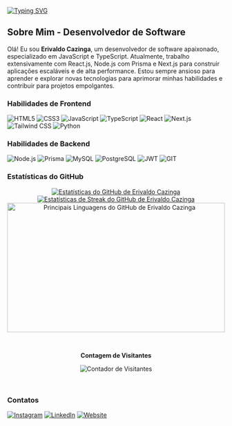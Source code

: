 [![Typing SVG](https://readme-typing-svg.herokuapp.com/?color=fff&size=35&center=true&vCenter=true&width=1000&lines=OLÁ,+MEU+NOME+É+Erivaldo+Cazinga;Sou+um+Desenvolvedor+de+Software;Especializando-me+em+JavaScript+e+TypeScript)](https://git.io/typing-svg)

## Sobre Mim - Desenvolvedor de Software

Olá! Eu sou **Erivaldo Cazinga**, um desenvolvedor de software apaixonado, especializado em JavaScript e TypeScript. Atualmente, trabalho extensivamente com React.js, Node.js com Prisma e Next.js para construir aplicações escaláveis e de alta performance. Estou sempre ansioso para aprender e explorar novas tecnologias para aprimorar minhas habilidades e contribuir para projetos empolgantes.

### Habilidades de Frontend
<p align="left">
  <img src="https://img.shields.io/badge/HTML5-E34F26?style=for-the-badge&logo=html5&logoColor=white" alt="HTML5" />
  <img src="https://img.shields.io/badge/CSS3-1572B6?style=for-the-badge&logo=css3&logoColor=white" alt="CSS3" />
  <img src="https://img.shields.io/badge/JavaScript-F7DF1E?style=for-the-badge&logo=javascript&logoColor=black" alt="JavaScript" />
  <img src="https://img.shields.io/badge/TypeScript-007ACC?style=for-the-badge&logo=typescript&logoColor=white" alt="TypeScript" />
  <img src="https://img.shields.io/badge/React-20232A?style=for-the-badge&logo=react&logoColor=61DAFB" alt="React" />
  <img src="https://img.shields.io/badge/Next-black?style=for-the-badge&logo=next.js&logoColor=white" alt="Next.js" />
  <img src="https://img.shields.io/badge/Tailwind_CSS-38B2AC?style=for-the-badge&logo=tailwind-css&logoColor=white" alt="Tailwind CSS" />
  <img src="https://img.shields.io/badge/Python-38B2AC?style=for-the-badge&logo=python&logoColor=white" alt="Python" />
</p>

### Habilidades de Backend  
<p align="left">
  <img src="https://img.shields.io/badge/Node.js-43853D?style=for-the-badge&logo=node.js&logoColor=white" alt="Node.js" />
  <img src="https://img.shields.io/badge/Prisma-3982CE?style=for-the-badge&logo=Prisma&logoColor=white" alt="Prisma" />
  <img src="https://img.shields.io/badge/MySQL-00000F?style=for-the-badge&logo=mysql&logoColor=white" alt="MySQL" />
  <img src="https://img.shields.io/badge/PostgreSQL-316192?style=for-the-badge&logo=postgresql&logoColor=white" alt="PostgreSQL" />
  <img src="https://img.shields.io/badge/JWT-black?style=for-the-badge&logo=JSON%20web%20tokens" alt="JWT" />
  <img src="https://img.shields.io/badge/GIT-E44C30?style=for-the-badge&logo=git&logoColor=white" alt="GIT" />
</p>

### Estatísticas do GitHub

<p align="center">
    <a href="http://www.github.com/erivaldocazinga22"><img src="https://github-readme-stats.vercel.app/api?username=erivaldocazinga22&show_icons=true&hide=&count_private=true&title_color=0891b2&text_color=ffffff&icon_color=0891b2&bg_color=1c1917&hide_border=true&show_icons=true" alt="Estatísticas do GitHub de Erivaldo Cazinga" /></a>
    <a href="http://www.github.com/erivaldocazinga22"><img src="https://github-readme-streak-stats.herokuapp.com/?user=erivaldocazinga22&stroke=ffffff&background=1c1917&ring=0891b2&fire=0891b2&currStreakNum=ffffff&currStreakLabel=0891b2&sideNums=ffffff&sideLabels=ffffff&dates=ffffff&hide_border=true&theme=dark" alt="Estatísticas de Streak do GitHub de Erivaldo Cazinga" /></a>
    <a href="http://www.github.com/erivaldocazinga22"><img src="https://github-readme-stats.vercel.app/api/top-langs/?username=erivaldocazinga22&theme=dark&hide_border=true" alt="Principais Linguagens do GitHub de Erivaldo Cazinga" width="100%" height="300" /></a>
</p>

<div align="center">
<br><p align="center"><b>Contagem de Visitantes</b></p>  
<p align="center"><img align="center" src="https://profile-counter.glitch.me/{erivaldocazinga22}/count.svg" alt="Contador de Visitantes" /></p> 
<br></div>

### Contatos

<p align="left">
  <a href="https://www.instagram.com/cazarth_designer/" target="_blank"><img src="https://img.shields.io/badge/-Instagram-%23E4405F?style=for-the-badge&logo=instagram&logoColor=white" alt="Instagram" /></a>
  <a href="https://www.linkedin.com/in/erivaldo-cazinga-367004282/" target="_blank"><img src="https://img.shields.io/badge/-LinkedIn-%230077B5?style=for-the-badge&logo=linkedin&logoColor=white" alt="LinkedIn" /></a>
  <a href="https://erivaldocaginga22.vercel.app" target="_blank"><img src="https://img.shields.io/badge/website-000000?style=for-the-badge&logo=About.me&logoColor=white" alt="Website" /></a>
</p>
